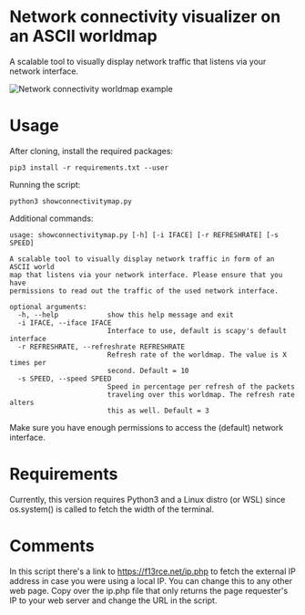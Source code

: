 # Network connectivity visualizer on an ASCII worldmap

A scalable tool to visually display network traffic that listens via your network interface.

![Network connectivity worldmap example](https://raw.githubusercontent.com/f13rce/ConnectivityASCIIWorldmap/master/ExampleImage.png)

# Usage

After cloning, install the required packages:

``pip3 install -r requirements.txt --user``

Running the script:

``python3 showconnectivitymap.py``

Additional commands:

```
usage: showconnectivitymap.py [-h] [-i IFACE] [-r REFRESHRATE] [-s SPEED]

A scalable tool to visually display network traffic in form of an ASCII world
map that listens via your network interface. Please ensure that you have
permissions to read out the traffic of the used network interface.

optional arguments:
  -h, --help            show this help message and exit
  -i IFACE, --iface IFACE
                        Interface to use, default is scapy's default interface
  -r REFRESHRATE, --refreshrate REFRESHRATE
                        Refresh rate of the worldmap. The value is X times per
                        second. Default = 10
  -s SPEED, --speed SPEED
                        Speed in percentage per refresh of the packets
                        traveling over this worldmap. The refresh rate alters
                        this as well. Default = 3
```

Make sure you have enough permissions to access the (default) network interface.

# Requirements

Currently, this version requires Python3 and a Linux distro (or WSL) since os.system() is called to fetch the width of the terminal.

# Comments

In this script there's a link to https://f13rce.net/ip.php to fetch the external IP address in case you were using a local IP. You can change this to any other web page. Copy over the ip.php file that only returns the page requester's IP to your web server and change the URL in the script.

